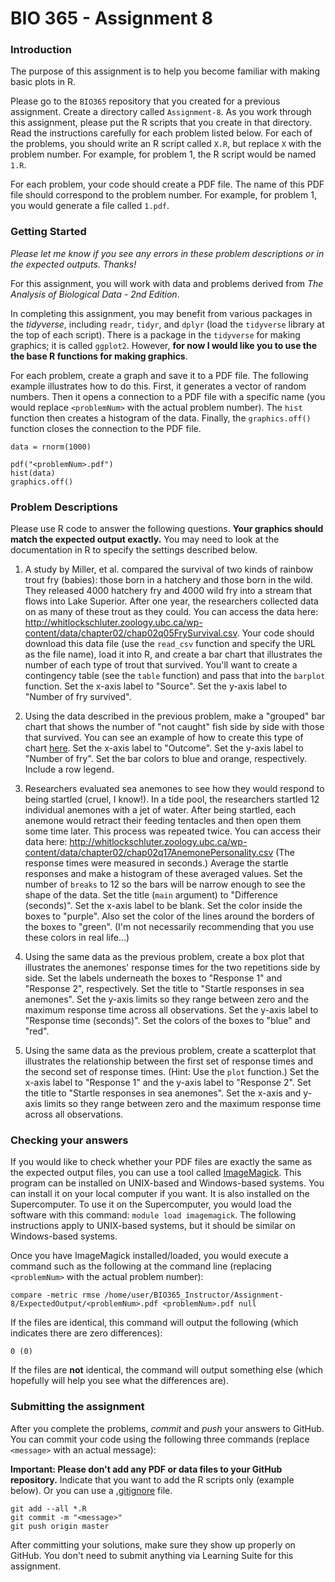 # BIO 365 - Assignment 8

### Introduction

The purpose of this assignment is to help you become familiar with making basic plots in R.

Please go to the `BIO365` repository that you created for a previous assignment. Create a directory called `Assignment-8`. As you work through this assignment, please put the R scripts that you create in that directory. Read the instructions carefully for each problem listed below. For each of the problems, you should write an R script called `X.R`, but replace `X` with the problem number. For example, for problem 1, the R script would be named `1.R`.

For each problem, your code should create a PDF file. The name of this PDF file should correspond to the problem number. For example, for problem 1, you would generate a file called `1.pdf`.

### Getting Started

*Please let me know if you see any errors in these problem descriptions or in the expected outputs. Thanks!*

For this assignment, you will work with data and problems derived from *The Analysis of Biological Data - 2nd Edition*.

In completing this assignment, you may benefit from various packages in the *tidyverse*, including `readr`, `tidyr`, and `dplyr` (load the `tidyverse` library at the top of each script). There is a package in the `tidyverse` for making graphics; it is called `ggplot2`. However, **for now I would like you to use the the base R functions for making graphics**.

For each problem, create a graph and save it to a PDF file. The following example illustrates how to do this. First, it generates a vector of random numbers. Then it opens a connection to a PDF file with a specific name (you would replace `<problemNum>` with the actual problem number). The `hist` function then creates a histogram of the data. Finally, the `graphics.off()` function closes the connection to the PDF file.

```
data = rnorm(1000)

pdf("<problemNum>.pdf")
hist(data)
graphics.off()
```

### Problem Descriptions

Please use R code to answer the following questions. **Your graphics should match the expected output exactly.** You may need to look at the documentation in R to specify the settings described below.

1. A study by Miller, et al. compared the survival of two kinds of rainbow trout fry (babies): those born in a hatchery and those born in the wild. They released 4000 hatchery fry and 4000 wild fry into a stream that flows into Lake Superior. After one year, the researchers collected data on as many of these trout as they could. You can access the data here: http://whitlockschluter.zoology.ubc.ca/wp-content/data/chapter02/chap02q05FrySurvival.csv. Your code should download this data file (use the `read_csv` function and specify the URL as the file name), load it into R, and create a bar chart that illustrates the number of each type of trout that survived. You'll want to create a contingency table (see the `table` function) and pass that into the `barplot` function. Set the x-axis label to "Source". Set the y-axis label to "Number of fry survived".

2. Using the data described in the previous problem, make a "grouped" bar chart that shows the number of "not caught" fish side by side with those that survived. You can see an example of how to create this type of chart [here](https://www.statmethods.net/graphs/bar.html). Set the x-axis label to "Outcome". Set the y-axis label to "Number of fry". Set the bar colors to blue and orange, respectively. Include a row legend.

3. Researchers evaluated sea anemones to see how they would respond to being startled (cruel, I know!). In a tide pool, the researchers startled 12 individual anemones with a jet of water. After being startled, each anemone would retract their feeding tentacles and then open them some time later. This process was repeated twice. You can access their data here: http://whitlockschluter.zoology.ubc.ca/wp-content/data/chapter02/chap02q17AnemonePersonality.csv (The response times were measured in seconds.) Average the startle responses and make a histogram of these averaged values. Set the number of `breaks` to 12 so the bars will be narrow enough to see the shape of the data. Set the title (`main` argument) to "Difference (seconds)". Set the x-axis label to be blank. Set the color inside the boxes to "purple". Also set the color of the lines around the borders of the boxes to "green". (I'm not necessarily recommending that you use these colors in real life...)

4. Using the same data as the previous problem, create a box plot that illustrates the anemones' response times for the two repetitions side by side. Set the labels underneath the boxes to "Response 1" and "Response 2", respectively. Set the title to "Startle responses in sea anemones". Set the y-axis limits so they range between zero and the maximum response time across all observations. Set the y-axis label to "Response time (seconds)". Set the colors of the boxes to "blue" and "red".

5. Using the same data as the previous problem, create a scatterplot that illustrates the relationship between the first set of response times and the second set of response times. (Hint: Use the `plot` function.) Set the x-axis label to "Response 1" and the y-axis label to "Response 2". Set the title to "Startle responses in sea anemones". Set the x-axis and y-axis limits so they range between zero and the maximum response time across all observations.

### Checking your answers

If you would like to check whether your PDF files are exactly the same as the expected output files, you can use a tool called [ImageMagick](https://imagemagick.org/script/index.php). This program can be installed on UNIX-based and Windows-based systems. You can install it on your local computer if you want. It is also installed on the Supercomputer. To use it on the Supercomputer, you would load the software with this command: `module load imagemagick`. The following instructions apply to UNIX-based systems, but it should be similar on Windows-based systems.

Once you have ImageMagick installed/loaded, you would execute a command such as the following at the command line (replacing `<problemNum>` with the actual problem number):

```
compare -metric rmse /home/user/BIO365_Instructor/Assignment-8/ExpectedOutput/<problemNum>.pdf <problemNum>.pdf null
```

If the files are identical, this command will output the following (which indicates there are zero differences):

```
0 (0)
```

If the files are **not** identical, the command will output something else (which hopefully will help you see what the differences are).

### Submitting the assignment

After you complete the problems, *commit* and *push* your answers to GitHub. You can commit your code using the following three commands (replace `<message>` with an actual message):

**Important: Please don't add any PDF or data files to your GitHub repository.** Indicate that you want to add the R scripts only (example below). Or you can use a [.gitignore](https://help.github.com/articles/ignoring-files/) file.

```
git add --all *.R
git commit -m "<message>"
git push origin master
```

After committing your solutions, make sure they show up properly on GitHub. You don't need to submit anything via Learning Suite for this assignment.